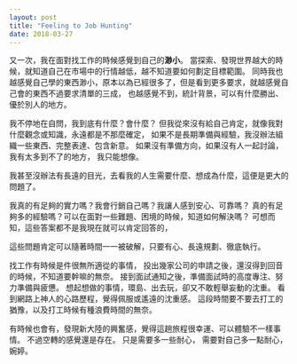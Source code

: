 ```yaml
---
layout: post
title: "Feeling to Job Hunting"
date: 2018-03-27
---
```

又一次，我在面對找工作的時候感覺到自己的**渺小**。
當探索、發現世界越大的時候，就知道自己在市場中的行情越低，越不知道要如何劃定目標範圍。
同時我也越感覺自己學的東西渺小，原本以為已經很多了，但是看到更多要求，就越感覺自己會的東西不過要求清單的三成，
也越感覺不到，統計背景，可以有什麼勝出、優於別人的地方。

我不停地在自問，我到底有什麼？會什麼？
但我從來沒有給自己肯定，就像我對什麼觀念或知識，永遠都是不那麼確定，
如果不是長期準備與經驗，我沒辦法組織一些東西、完整表達、包含新意。
如果沒有準備方向，如果沒有人一起討論，我有太多到不了的地方，
我只能想像。

我甚至沒辦法有長遠的目光，去看我的人生需要什麼、想成為什麼，這便是更大的問題了。

我真的有足夠的實力嗎？我會行銷自己嗎？我讓人感到安心、可靠嗎？
真的有足夠多的經驗嗎？可以在面對一些難題、困境的時候，知道如何解決嗎？
可想而知，這些答案都不是我現在就可以肯定回答的，

這些問題肯定可以隨著時間一一被破解，只要有心、長遠規劃、徹底執行。

找工作有時候是件很無所適從的事情，
投出幾家公司的申請之後，還沒得到回音的時候，不知道要幹嘛的無奈。
接到面試通知之後，準備面試時的高度專注、努力準備與疲憊。
想起想做的事情，環島、出去玩，卻又不敢輕舉妄動的沈重。
看到網路上神人的心路歷程，覺得佩服或遙遠的沈重感。
這段時間要不要去打工的猶豫，以及打工時候有種浪費時間的無奈。

有時候也會有，發現新大陸的興奮感，覺得這趟旅程很幸運、可以體驗不一樣事情。
不過空轉的感覺還是存在。
只是需要多一些耐心，
需要對自己多一點耐心，婉婷。

